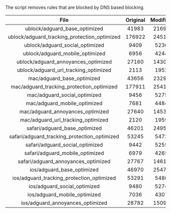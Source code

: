 The script removes rules that are blocked by DNS based blocking.


| File | Original | Modified |
|:----:|:-----:|:-----:|
| ublock/adguard_base_optimized | 41983 | 21696 |
| ublock/adguard_tracking_protection_optimized | 176922 | 24515 |
| ublock/adguard_social_optimized | 9409 | 5236 |
| ublock/adguard_mobile_optimized | 6956 | 4244 |
| ublock/adguard_annoyances_optimized | 27160 | 14309 |
| ublock/adguard_url_tracking_optimized | 2113 | 1952 |
| mac/adguard_base_optimized | 43656 | 23299 |
| mac/adguard_tracking_protection_optimized | 177911 | 25418 |
| mac/adguard_social_optimized | 9456 | 5275 |
| mac/adguard_mobile_optimized | 7681 | 4484 |
| mac/adguard_annoyances_optimized | 27640 | 14539 |
| mac/adguard_url_tracking_optimized | 2120 | 1959 |
| safari/adguard_base_optimized | 46201 | 24953 |
| safari/adguard_tracking_protection_optimized | 53245 | 5473 |
| safari/adguard_social_optimized | 9442 | 5255 |
| safari/adguard_mobile_optimized | 6979 | 4265 |
| safari/adguard_annoyances_optimized | 27767 | 14614 |
| ios/adguard_base_optimized | 46970 | 25470 |
| ios/adguard_tracking_protection_optimized | 53291 | 5480 |
| ios/adguard_social_optimized | 9480 | 5274 |
| ios/adguard_mobile_optimized | 7036 | 4307 |
| ios/adguard_annoyances_optimized | 28782 | 15099 |